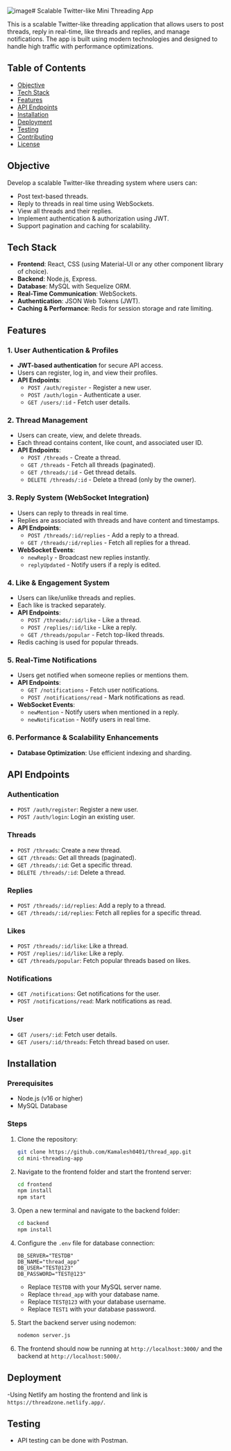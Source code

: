 ![image](https://github.com/user-attachments/assets/37a6bf8b-0586-4ffa-81a2-fce95979d511)# Scalable Twitter-like Mini Threading App

This is a scalable Twitter-like threading application that allows users to post threads, reply in real-time, like threads and replies, and manage notifications. The app is built using modern technologies and designed to handle high traffic with performance optimizations.

## Table of Contents
- [Objective](#objective)
- [Tech Stack](#tech-stack)
- [Features](#features)
- [API Endpoints](#api-endpoints)
- [Installation](#installation)
- [Deployment](#deployment)
- [Testing](#testing)
- [Contributing](#contributing)
- [License](#license)

## Objective
Develop a scalable Twitter-like threading system where users can:
- Post text-based threads.
- Reply to threads in real time using WebSockets.
- View all threads and their replies.
- Implement authentication & authorization using JWT.
- Support pagination and caching for scalability.

## Tech Stack
- **Frontend**: React, CSS (using Material-UI or any other component library of choice).
- **Backend**: Node.js, Express.
- **Database**: MySQL with Sequelize ORM.
- **Real-Time Communication**: WebSockets.
- **Authentication**: JSON Web Tokens (JWT).
- **Caching & Performance**: Redis for session storage and rate limiting.

## Features

### 1. User Authentication & Profiles
- **JWT-based authentication** for secure API access.
- Users can register, log in, and view their profiles.
- **API Endpoints**:
  - `POST /auth/register` - Register a new user.
  - `POST /auth/login` - Authenticate a user.
  - `GET /users/:id` - Fetch user details.

### 2. Thread Management
- Users can create, view, and delete threads.
- Each thread contains content, like count, and associated user ID.
- **API Endpoints**:
  - `POST /threads` - Create a thread.
  - `GET /threads` - Fetch all threads (paginated).
  - `GET /threads/:id` - Get thread details.
  - `DELETE /threads/:id` - Delete a thread (only by the owner).

### 3. Reply System (WebSocket Integration)
- Users can reply to threads in real time.
- Replies are associated with threads and have content and timestamps.
- **API Endpoints**:
  - `POST /threads/:id/replies` - Add a reply to a thread.
  - `GET /threads/:id/replies` - Fetch all replies for a thread.
- **WebSocket Events**:
  - `newReply` - Broadcast new replies instantly.
  - `replyUpdated` - Notify users if a reply is edited.

### 4. Like & Engagement System
- Users can like/unlike threads and replies.
- Each like is tracked separately.
- **API Endpoints**:
  - `POST /threads/:id/like` - Like a thread.
  - `POST /replies/:id/like` - Like a reply.
  - `GET /threads/popular` - Fetch top-liked threads.
- Redis caching is used for popular threads.

### 5. Real-Time Notifications
- Users get notified when someone replies or mentions them.
- **API Endpoints**:
  - `GET /notifications` - Fetch user notifications.
  - `POST /notifications/read` - Mark notifications as read.
- **WebSocket Events**:
  - `newMention` - Notify users when mentioned in a reply.
  - `newNotification` - Notify users in real time.

### 6. Performance & Scalability Enhancements
- **Database Optimization**: Use efficient indexing and sharding.

## API Endpoints

### Authentication
- `POST /auth/register`: Register a new user.
- `POST /auth/login`: Login an existing user.

### Threads
- `POST /threads`: Create a new thread.
- `GET /threads`: Get all threads (paginated).
- `GET /threads/:id`: Get a specific thread.
- `DELETE /threads/:id`: Delete a thread.

### Replies
- `POST /threads/:id/replies`: Add a reply to a thread.
- `GET /threads/:id/replies`: Fetch all replies for a specific thread.

### Likes
- `POST /threads/:id/like`: Like a thread.
- `POST /replies/:id/like`: Like a reply.
- `GET /threads/popular`: Fetch popular threads based on likes.

### Notifications
- `GET /notifications`: Get notifications for the user.
- `POST /notifications/read`: Mark notifications as read.

### User
- `GET /users/:id`: Fetch user details.
- `GET /users/:id/threads`: Fetch thread based on user.

## Installation

### Prerequisites
- Node.js (v16 or higher)
- MySQL Database

### Steps
1. Clone the repository:
   ```bash
   git clone https://github.com/Kamalesh0401/thread_app.git
   cd mini-threading-app
   ```
2. Navigate to the frontend folder and start the frontend server:
   ```bash
   cd frontend
   npm install
   npm start
   ```
3. Open a new terminal and navigate to the backend folder:
   ```bash
   cd backend
   npm install
   ```
4. Configure the `.env` file for database connection:
   ```env
   DB_SERVER="TESTDB"
   DB_NAME="thread_app"
   DB_USER="TEST@123"
   DB_PASSWORD="TEST@123"
   ```
   - Replace `TESTDB` with your MySQL server name.
   - Replace `thread_app` with your database name.
   - Replace `TEST@123` with your database username.
   - Replace `TEST1` with your database password.

5. Start the backend server using nodemon:
   ```bash
   nodemon server.js
   ```
6. The frontend should now be running at `http://localhost:3000/` and the backend at `http://localhost:5000/`.

## Deployment
-Using Netlify am hosting the frontend and link is `https://threadzone.netlify.app/`.

## Testing
- API testing can be done with Postman.


